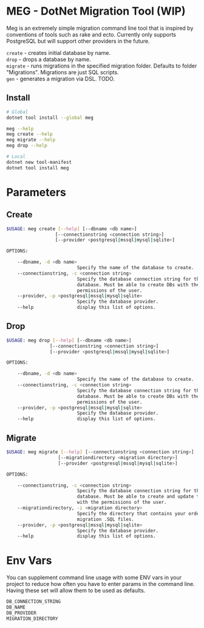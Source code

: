 # MEG - DotNet Migration Tool (WIP)

Meg is an extremely simple migration command line tool that is inspired by conventions of tools such as rake and ecto. Currently only supports PostgreSQL but will support other providers in the future.

`create` - creates initial database by name.<br />
`drop` - drops a database by name. <br />
`migrate` - runs migrations in the specified migration folder. Defaults to folder "Migrations". Migrations are just SQL scripts. <br />
`gen` - generates a migration via DSL. TODO. <br />


## Install

```bash
# Global
dotnet tool install --global meg

meg --help
meg create --help
meg migrate --help
meg drop --help
```

```bash
# Local
dotnet new tool-manifest
dotnet tool install meg
```

# Parameters

## Create

```bash
$USAGE: meg create [--help] [--dbname <db name>]
                  [--connectionstring <connection string>]
                  [--provider <postgresql|mssql|mysql|sqlite>]

OPTIONS:

    --dbname, -d <db name>
                          Specify the name of the database to create.
    --connectionstring, -c <connection string>
                          Specify the database connection string for the Admin
                          database. Must be able to create DBs with the
                          permissions of the user.
    --provider, -p <postgresql|mssql|mysql|sqlite>
                          Specify the database provider.
    --help                display this list of options.
```

## Drop

```bash
$USAGE: meg drop [--help] [--dbname <db name>]
                [--connectionstring <connection string>]
                [--provider <postgresql|mssql|mysql|sqlite>]

OPTIONS:

    --dbname, -d <db name>
                          Specify the name of the database to create.
    --connectionstring, -c <connection string>
                          Specify the database connection string for the Admin
                          database. Must be able to create DBs with the
                          permissions of the user.
    --provider, -p <postgresql|mssql|mysql|sqlite>
                          Specify the database provider.
    --help                display this list of options.
```

## Migrate

```bash
$USAGE: meg migrate [--help] [--connectionstring <connection string>]
                   [--migrationdirectory <migration directory>]
                   [--provider <postgresql|mssql|mysql|sqlite>]

OPTIONS:

    --connectionstring, -c <connection string>
                          Specify the database connection string for the
                          database. Must be able to create and update tables
                          with the permissions of the user.
    --migrationdirectory, -i <migration directory>
                          Specify the directory that contains your order-named
                          migration .SQL files.
    --provider, -p <postgresql|mssql|mysql|sqlite>
                          Specify the database provider.
    --help                display this list of options.
```

# Env Vars
You can supplement command line usage with some ENV vars in your project to reduce how often you have to enter params in the command line. Having these set will allow them to be used as defaults.

```bash
DB_CONNECTION_STRING
DB_NAME 
DB_PROVIDER
MIGRATION_DIRECTORY
```